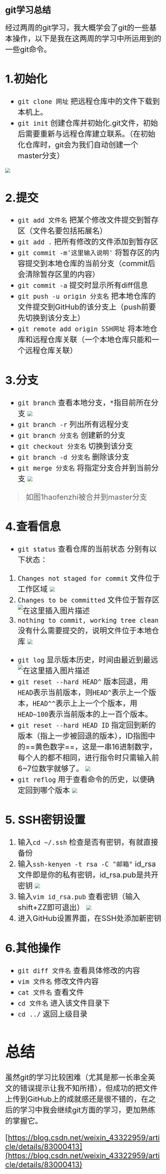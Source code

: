 # git学习总结
<font size=5> 经过两周的git学习，我大概学会了git的一些基本操作，以下是我在这两周的学习中所运用到的一些git命令。

## 1.初始化
* `git clone 网址` 把远程仓库中的文件下载到本机上。
* `git init` 创建仓库并初始化.git文件，初始后需要重新与远程仓库建立联系。（在初始化仓库时，git会为我们自动创建一个master分支）

![](https://img-blog.csdn.net/2018101108473978?watermark/2/text/aHR0cHM6Ly9ibG9nLmNzZG4ubmV0L3dlaXhpbl80MzMyMjk1OQ==/font/5a6L5L2T/fontsize/400/fill/I0JBQkFCMA==/dissolve/70)
## 2.提交
* `git add 文件名` 把某个修改文件提交到暂存区（文件名要包括拓展名）
* `git add .` 把所有修改的文件添加到暂存区
* `git commit -m'这里输入说明'` 将暂存区的内容提交到本地仓库的当前分支（commit后会清除暂存区里的内容）
* `git commit -a` 提交时显示所有diff信息
* `git push -u origin 分支名` 把本地仓库的文件提交到GitHub的该分支上（push前要先切换到该分支上）
* `git remote add origin SSH网址` 将本地仓库和远程仓库关联（一个本地仓库只能和一个远程仓库关联）

## 3.分支
 - `git branch` 查看本地分支，`*`指目前所在分支
![](https://img-blog.csdn.net/2018101114594543?watermark/2/text/aHR0cHM6Ly9ibG9nLmNzZG4ubmV0L3dlaXhpbl80MzMyMjk1OQ==/font/5a6L5L2T/fontsize/400/fill/I0JBQkFCMA==/dissolve/70)
- `git branch -r` 列出所有远程分支
 - `git branch 分支名` 创建新的分支
 - `git checkout 分支名` 切换到该分支
 - `git branch -d 分支名` 删除该分支
 - `git merge 分支名` 将指定分支合并到当前分支
![](https://img-blog.csdn.net/20181011153440347?watermark/2/text/aHR0cHM6Ly9ibG9nLmNzZG4ubmV0L3dlaXhpbl80MzMyMjk1OQ==/font/5a6L5L2T/fontsize/400/fill/I0JBQkFCMA==/dissolve/70)
>如图1haofenzhi被合并到master分支
## 4.查看信息
-  `git status` 查看仓库的当前状态 分别有以下状态：
  1. `Changes not staged for commit` 文件位于工作区域
 ![](https://img-blog.csdn.net/20181011080426579?watermark/2/text/aHR0cHM6Ly9ibG9nLmNzZG4ubmV0L3dlaXhpbl80MzMyMjk1OQ==/font/5a6L5L2T/fontsize/400/fill/I0JBQkFCMA==/dissolve/70)
  2. `Changes to be committed` 文件位于暂存区
 ![在这里插入图片描述](https://img-blog.csdn.net/2018101108092713?watermark/2/text/aHR0cHM6Ly9ibG9nLmNzZG4ubmV0L3dlaXhpbl80MzMyMjk1OQ==/font/5a6L5L2T/fontsize/400/fill/I0JBQkFCMA==/dissolve/70)
  3. `nothing to commit, working tree clean` 没有什么需要提交的，说明文件位于本地仓库
 ![](https://img-blog.csdn.net/20181011081117602?watermark/2/text/aHR0cHM6Ly9ibG9nLmNzZG4ubmV0L3dlaXhpbl80MzMyMjk1OQ==/font/5a6L5L2T/fontsize/400/fill/I0JBQkFCMA==/dissolve/70)
-  `git log` 显示版本历史，时间由最近到最远
![在这里插入图片描述](https://img-blog.csdn.net/20181010232126983?watermark/2/text/aHR0cHM6Ly9ibG9nLmNzZG4ubmV0L3dlaXhpbl80MzMyMjk1OQ==/font/5a6L5L2T/fontsize/400/fill/I0JBQkFCMA==/dissolve/70)
- `git reset --hard HEAD^`  版本回退，用`HEAD`表示当前版本，则`HEAD^`表示上一个版本，`HEAD^^`表示上上一个个版本，用`HEAD~100`表示当前版本的上一百个版本。
- `git reset --hard HEAD ID` 指定回到新的版本（指上一步被回退的版本），ID指图中的==黄色数字==，这是一串16进制数字，每个人的都不相同，进行指令时只需输入前6~7位数字就够了。
![](https://img-blog.csdn.net/20181011082836228?watermark/2/text/aHR0cHM6Ly9ibG9nLmNzZG4ubmV0L3dlaXhpbl80MzMyMjk1OQ==/font/5a6L5L2T/fontsize/400/fill/I0JBQkFCMA==/dissolve/70)
- `git reflog` 用于查看命令的历史，以便确定回到哪个版本
![](https://img-blog.csdn.net/20181011083839137?watermark/2/text/aHR0cHM6Ly9ibG9nLmNzZG4ubmV0L3dlaXhpbl80MzMyMjk1OQ==/font/5a6L5L2T/fontsize/400/fill/I0JBQkFCMA==/dissolve/70)
## 5. SSH密钥设置
   1. 输入`cd ~/.ssh` 检查是否有密钥，有就直接备份
   2. 输入`ssh-kenyen -t rsa -C "邮箱"` id_rsa文件即是你的私有密钥，id_rsa.pub是共开密钥
![](https://img-blog.csdn.net/20181012092258773?watermark/2/text/aHR0cHM6Ly9ibG9nLmNzZG4ubmV0L3dlaXhpbl80MzMyMjk1OQ==/font/5a6L5L2T/fontsize/400/fill/I0JBQkFCMA==/dissolve/70)
   3. 输入`vim id_rsa.pub` 查看密钥（输入shift+ZZ即可退出）
![](https://img-blog.csdn.net/2018101209285624?watermark/2/text/aHR0cHM6Ly9ibG9nLmNzZG4ubmV0L3dlaXhpbl80MzMyMjk1OQ==/font/5a6L5L2T/fontsize/400/fill/I0JBQkFCMA==/dissolve/70)
   4. 进入GitHub设置界面，在SSH处添加新密钥
## 6.其他操作
- `git diff 文件名` 查看具体修改的内容
-  `vim 文件名` 修改文件内容
- `cat 文件名` 查看文件
- `cd 文件名` 进入该文件目录下
- `cd ../` 返回上级目录

# 总结

 <font size=5>虽然git的学习比较困难（尤其是那一长串全英文的错误提示让我不知所措），但成功的把文件上传到GitHub上的成就感还是很不错的，在之后的学习中我会继续git方面的学习，更加熟练的掌握它。


[https://blog.csdn.net/weixin_43322959/article/details/83000413](https://blog.csdn.net/weixin_43322959/article/details/83000413)
